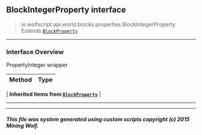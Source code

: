 ## BlockIntegerProperty __interface__

>io.wolfscript.api.world.blocks.properties.BlockIntegerProperty
>Extends [`BlockProperty`](BlockProperty.md)

---

### Interface Overview

PropertyInteger wrapper

Method | Type   
--- | :--- 
 |
__Inherited items from [`BlockProperty`](BlockProperty.md)__ |





---



---


##### This file was system generated using custom scripts copyright (c) 2015 Mining Wolf.
	

